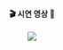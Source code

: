 <div align=center>
  <h4>🎬 시연 영상 👣</h4>
  <img src="https://github.com/user-attachments/assets/c182a8e4-f357-4e26-8f86-ccf2c533a286">
</div>
